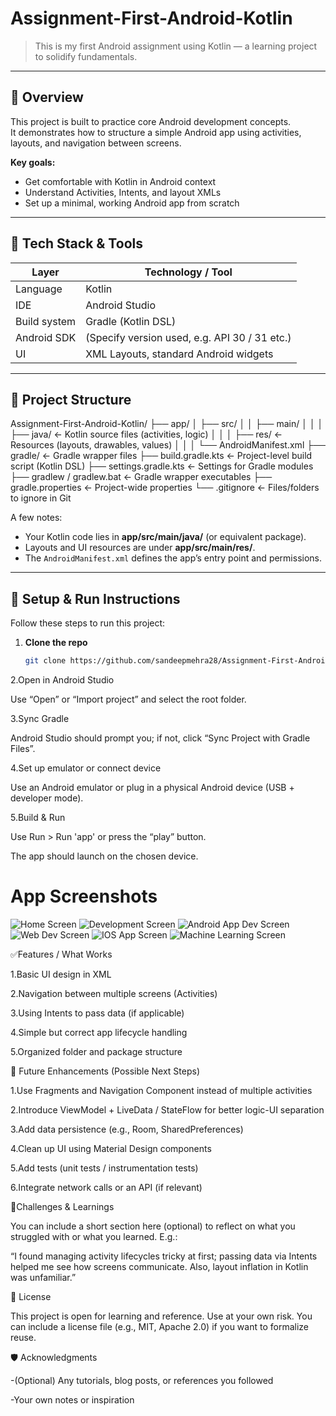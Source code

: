 # Assignment-First-Android-Kotlin

> This is my first Android assignment using Kotlin — a learning project to solidify fundamentals.

---

## 🧩 Overview

This project is built to practice core Android development concepts.  
It demonstrates how to structure a simple Android app using activities, layouts, and navigation between screens.

**Key goals:**
- Get comfortable with Kotlin in Android context  
- Understand Activities, Intents, and layout XMLs  
- Set up a minimal, working Android app from scratch  

---

## 📐 Tech Stack & Tools

| Layer | Technology / Tool |
|-------|-------------------|
| Language | Kotlin |
| IDE | Android Studio |
| Build system | Gradle (Kotlin DSL) |
| Android SDK | (Specify version used, e.g. API 30 / 31 etc.) |
| UI | XML Layouts, standard Android widgets |

---

## 📁 Project Structure

Assignment-First-Android-Kotlin/
├── app/
│ ├── src/
│ │ ├── main/
│ │ │ ├── java/ ← Kotlin source files (activities, logic)
│ │ │ ├── res/ ← Resources (layouts, drawables, values)
│ │ │ └── AndroidManifest.xml
├── gradle/ ← Gradle wrapper files
├── build.gradle.kts ← Project-level build script (Kotlin DSL)
├── settings.gradle.kts ← Settings for Gradle modules
├── gradlew / gradlew.bat ← Gradle wrapper executables
├── gradle.properties ← Project-wide properties
└── .gitignore ← Files/folders to ignore in Git


A few notes:
- Your Kotlin code lies in **app/src/main/java/** (or equivalent package).  
- Layouts and UI resources are under **app/src/main/res/**.  
- The `AndroidManifest.xml` defines the app’s entry point and permissions.

---

## 🚀 Setup & Run Instructions

Follow these steps to run this project:

1. **Clone the repo**
   ```bash
   git clone https://github.com/sandeepmehra28/Assignment-First-Android-Kotlin-.git

2.Open in Android Studio

Use “Open” or “Import project” and select the root folder.

3.Sync Gradle

Android Studio should prompt you; if not, click “Sync Project with Gradle Files”.

4.Set up emulator or connect device

Use an Android emulator or plug in a physical Android device (USB + developer mode).

5.Build & Run

Use Run > Run 'app' or press the “play” button.

The app should launch on the chosen device.

# App Screenshots

![Home Screen]([android_app_dev_ui.png](https://github.com/sandeepmehra28/Assignment-First-Android-Kotlin-/blob/d4559e2167cd8045d628998c727c9ddcbb7ca760/Screenshot%202025-09-25%20231850.png))
![Development Screen]([development_activity_ui.png](https://github.com/sandeepmehra28/Assignment-First-Android-Kotlin-/blob/d4559e2167cd8045d628998c727c9ddcbb7ca760/Screenshot%202025-09-25%20231912.png))
![Android App Dev Screen]([android_app_dev_ui.png](https://github.com/sandeepmehra28/Assignment-First-Android-Kotlin-/blob/d4559e2167cd8045d628998c727c9ddcbb7ca760/Screenshot%202025-09-25%20231932.png))
![Web Dev Screen]([web_dev_ui.png](https://github.com/sandeepmehra28/Assignment-First-Android-Kotlin-/blob/d4559e2167cd8045d628998c727c9ddcbb7ca760/Screenshot%202025-09-25%20231952.png))
![IOS App Screen]([ios_app_dev_ui.png](https://github.com/sandeepmehra28/Assignment-First-Android-Kotlin-/blob/d4559e2167cd8045d628998c727c9ddcbb7ca760/Screenshot%202025-09-25%20232009.png))
![Machine Learning Screen]([machine_learning_ui.png](https://github.com/sandeepmehra28/Assignment-First-Android-Kotlin-/blob/d4559e2167cd8045d628998c727c9ddcbb7ca760/Screenshot%202025-09-25%20232020.png))

✅Features / What Works

1.Basic UI design in XML

2.Navigation between multiple screens (Activities)

3.Using Intents to pass data (if applicable)

4.Simple but correct app lifecycle handling

5.Organized folder and package structure

🔮 Future Enhancements (Possible Next Steps)

1.Use Fragments and Navigation Component instead of multiple activities

2.Introduce ViewModel + LiveData / StateFlow for better logic-UI separation

3.Add data persistence (e.g., Room, SharedPreferences)

4.Clean up UI using Material Design components

5.Add tests (unit tests / instrumentation tests)

6.Integrate network calls or an API (if relevant)

🧠Challenges & Learnings

You can include a short section here (optional) to reflect on what you struggled with or what you learned. E.g.:

“I found managing activity lifecycles tricky at first; passing data via Intents helped me see how screens communicate. Also, layout inflation in Kotlin was unfamiliar.”

📜 License

This project is open for learning and reference. Use at your own risk.
You can include a license file (e.g., MIT, Apache 2.0) if you want to formalize reuse.

🛡️ Acknowledgments

-(Optional) Any tutorials, blog posts, or references you followed

-Your own notes or inspiration
